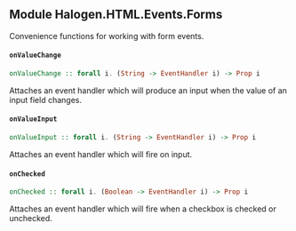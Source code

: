 ## Module Halogen.HTML.Events.Forms

Convenience functions for working with form events.

#### `onValueChange`

``` purescript
onValueChange :: forall i. (String -> EventHandler i) -> Prop i
```

Attaches an event handler which will produce an input when the value of an
input field changes.

#### `onValueInput`

``` purescript
onValueInput :: forall i. (String -> EventHandler i) -> Prop i
```

Attaches an event handler which will fire on input.

#### `onChecked`

``` purescript
onChecked :: forall i. (Boolean -> EventHandler i) -> Prop i
```

Attaches an event handler which will fire when a checkbox is checked or
unchecked.


